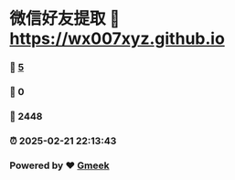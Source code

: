 # 微信好友提取 :link: https://wx007xyz.github.io 
### :page_facing_up: [5](https://wx007xyz.github.io/tag.html) 
### :speech_balloon: 0 
### :hibiscus: 2448 
### :alarm_clock: 2025-02-21 22:13:43 
### Powered by :heart: [Gmeek](https://github.com/Meekdai/Gmeek)
